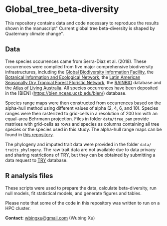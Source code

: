 # Global_tree_beta-diversity
This repository contains data and code necessary to reproduce the results shown in the manuscript" Current global tree beta-diversity is shaped by Quaternary climate change".

## Data
Tree species occurrences came from Serra-Diaz et al. (2018). These occurrences were compiled from five major comprehensive biodiversity infrastructures, including the [Global Biodiversity Information Facility](https://www.gbif.org), the [Botanical Information and Ecological Network](http://bien.nceas.ucsb.edu/bien), the [Latin American Seasonally Dry Tropical Forest Floristic Network]( http://www.dryflor.info), the [RAINBIO](https://gdauby.github.io/rainbio/index.html) database and the [Atlas of Living Australia](https://www.ala.org.au). All species occurrences have been deposited in the [BIEN] (https://bien.nceas.ucsb.edu/bien/) database. 

Species range maps were then constructed from occurrences based on the alpha-hull method using different values of alpha (2, 4, 6, and 10). Species ranges were then rasterized to grid-cells in a resolution of 200 km with an equal-area Behrmann projection. Files in folder `data/tree_pam` provide matrixes with grid-cells as rows and species as columns containing all tree species or the species used in this study. The alpha-hull range maps can be found in [this repository]( https://github.com/wyeco/TC_conservation).

The phylogeny and imputed trait data were provided in the folder ` data/ traits_phylogeny `.  The raw trait data are not available due to data privacy and sharing restrictions of TRY, but they can be obtained by submitting a data request to [TRY]( https://www.try-db.org/) database. 

## R analysis files
These scripts were used to prepare the data, calculate beta-diversity, run null models, fit statistical models, and generate figures and tables.

Please note that some of the code in this repository was written to run on a HPC cluster.

**Contact:** wbingxu@gmail.com (Wubing Xu)
